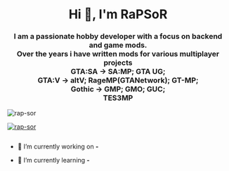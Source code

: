<h1 align="center">Hi 👋, I'm RaPSoR</h1>
<h3 align="center">I am a passionate hobby developer with a focus on backend and game mods.
<br>Over the years i have written mods for various multiplayer projects 
  <br> GTA:SA -> SA:MP; GTA UG;
  <br> GTA:V -> altV; RageMP(GTANetwork); GT-MP; 
  <br> Gothic -> GMP; GMO; GUC; 
  <br> TES3MP
</h3>

<p align="left"> <img src="https://komarev.com/ghpvc/?username=rap-sor&label=Profile%20views&color=0e75b6&style=flat" alt="rap-sor" /> </p>

<p align="left"> <a href="https://github.com/ryo-ma/github-profile-trophy"><img src="https://github-profile-trophy.vercel.app/?username=rap-sor" alt="rap-sor" /></a> </p>

<p align="left"> <a href="https://twitter.com/" target="blank"><img src="https://img.shields.io/twitter/follow/?logo=twitter&style=for-the-badge" alt="" /></a> </p>

- 🔭 I’m currently working on **-**

- 🌱 I’m currently learning **-**



